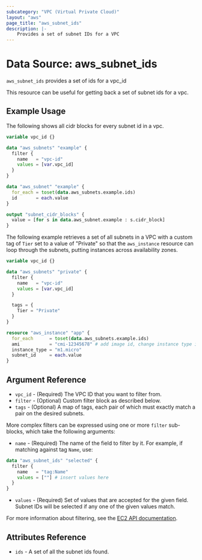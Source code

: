 ```yaml
---
subcategory: "VPC (Virtual Private Cloud)"
layout: "aws"
page_title: "aws_subnet_ids"
description: |-
    Provides a set of subnet IDs for a VPC
---
```


# Data Source: aws_subnet_ids

`aws_subnet_ids` provides a set of ids for a vpc_id

This resource can be useful for getting back a set of subnet ids for a vpc.

## Example Usage

The following shows all cidr blocks for every subnet id in a vpc.

```terraform
variable vpc_id {}

data "aws_subnets" "example" {
  filter {
    name   = "vpc-id"
    values = [var.vpc_id]
  }
}

data "aws_subnet" "example" {
  for_each = toset(data.aws_subnets.example.ids)
  id       = each.value
}

output "subnet_cidr_blocks" {
  value = [for s in data.aws_subnet.example : s.cidr_block]
}
```

The following example retrieves a set of all subnets in a VPC with a custom
tag of `Tier` set to a value of "Private" so that the `aws_instance` resource
can loop through the subnets, putting instances across availability zones.

```terraform
variable vpc_id {}

data "aws_subnets" "private" {
  filter {
    name   = "vpc-id"
    values = [var.vpc_id]
  }

  tags = {
    Tier = "Private"
  }
}

resource "aws_instance" "app" {
  for_each      = toset(data.aws_subnets.example.ids)
  ami           = "cmi-12345678" # add image id, change instance type if needed
  instance_type = "m1.micro"
  subnet_id     = each.value
}
```

## Argument Reference

* `vpc_id` - (Required) The VPC ID that you want to filter from.
* `filter` - (Optional) Custom filter block as described below.
* `tags` - (Optional) A map of tags, each pair of which must exactly match
  a pair on the desired subnets.

More complex filters can be expressed using one or more `filter` sub-blocks,
which take the following arguments:

* `name` - (Required) The name of the field to filter by it.
  For example, if matching against tag `Name`, use:

```terraform
data "aws_subnet_ids" "selected" {
  filter {
    name   = "tag:Name"
    values = [""] # insert values here
  }
}
```

* `values` - (Required) Set of values that are accepted for the given field.
  Subnet IDs will be selected if any one of the given values match.

For more information about filtering, see the [EC2 API documentation][describe-subnets].

## Attributes Reference

* `ids` - A set of all the subnet ids found.

[describe-subnets]: https://docs.cloud.croc.ru/en/api/ec2/subnets/DescribeSubnets.html
[tf-subnets]: subnets.html
